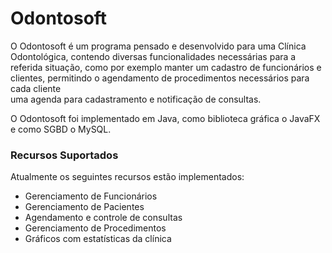 # Odontosoft
O Odontosoft é um programa pensado e desenvolvido para uma Clínica Odontológica, 
contendo diversas funcionalidades necessárias para a referida situação, como 
por exemplo manter um cadastro de funcionários e clientes, permitindo
o agendamento de procedimentos necessários para cada cliente  
uma agenda para cadastramento e notificação de consultas.

O Odontosoft foi implementado em Java, como biblioteca gráfica o JavaFX e como SGBD o MySQL.

### Recursos Suportados ###

Atualmente os seguintes recursos estão implementados:

- Gerenciamento de Funcionários
- Gerenciamento de Pacientes
- Agendamento e controle de consultas
- Gerenciamento de Procedimentos
- Gráficos com estatísticas da clínica
